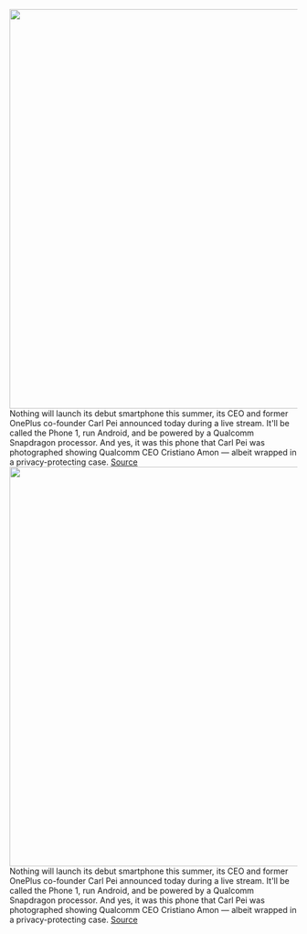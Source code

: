<img src='https://cdn.vox-cdn.com/thumbor/JLYu9AZfIGCmGv6yijcjG0hsdUI=/0x0:1620x1080/1200x675/filters:focal(681x411:939x669)/cdn.vox-cdn.com/uploads/chorus_image/image/70661425/Home_Screen___First_Iteration__not_final_.5.jpg' width='700px' /><br/>
Nothing will launch its debut smartphone this summer, its CEO and former OnePlus co-founder Carl Pei announced today during a live stream. It'll be called the Phone 1, run Android, and be powered by a Qualcomm Snapdragon processor. And yes, it was this phone that Carl Pei was photographed showing Qualcomm CEO Cristiano Amon — albeit wrapped in a privacy-protecting case.
<a href='https://www.theverge.com/2022/3/23/22992424/nothing-phone-1-smartphone-carl-pei-apple-ecosystem'> Source <a/><img src='https://cdn.vox-cdn.com/thumbor/JLYu9AZfIGCmGv6yijcjG0hsdUI=/0x0:1620x1080/1200x675/filters:focal(681x411:939x669)/cdn.vox-cdn.com/uploads/chorus_image/image/70661425/Home_Screen___First_Iteration__not_final_.5.jpg' width='700px' /><br/>
Nothing will launch its debut smartphone this summer, its CEO and former OnePlus co-founder Carl Pei announced today during a live stream. It'll be called the Phone 1, run Android, and be powered by a Qualcomm Snapdragon processor. And yes, it was this phone that Carl Pei was photographed showing Qualcomm CEO Cristiano Amon — albeit wrapped in a privacy-protecting case.
<a href='https://www.theverge.com/2022/3/23/22992424/nothing-phone-1-smartphone-carl-pei-apple-ecosystem'> Source <a/>